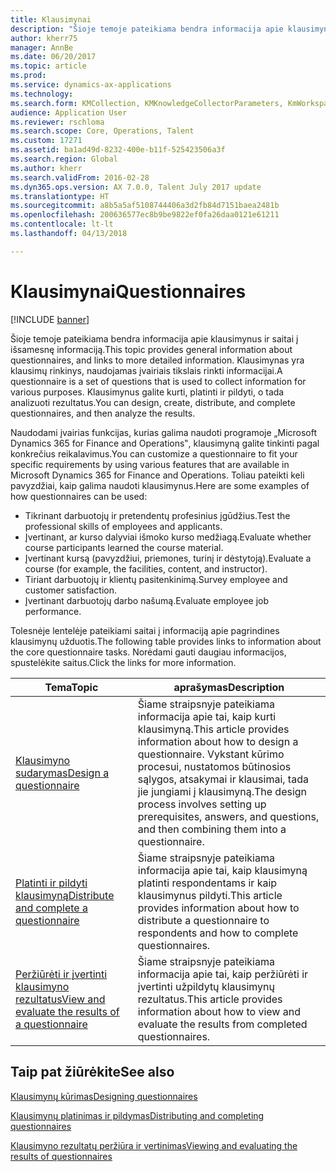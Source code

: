 ```yaml
---
title: Klausimynai
description: "Šioje temoje pateikiama bendra informacija apie klausimynus ir saitai į išsamesnę informaciją. Klausimynas yra klausimų rinkinys, naudojamas įvairiais tikslais rinkti informacijai. Klausimynus galite kurti, platinti ir pildyti, o tada analizuoti rezultatus."
author: kherr75
manager: AnnBe
ms.date: 06/20/2017
ms.topic: article
ms.prod: 
ms.service: dynamics-ax-applications
ms.technology: 
ms.search.form: KMCollection, KMKnowledgeCollectorParameters, KmWorkspace
audience: Application User
ms.reviewer: rschloma
ms.search.scope: Core, Operations, Talent
ms.custom: 17271
ms.assetid: ba1ad49d-8232-400e-b11f-525423506a3f
ms.search.region: Global
ms.author: kherr
ms.search.validFrom: 2016-02-28
ms.dyn365.ops.version: AX 7.0.0, Talent July 2017 update
ms.translationtype: HT
ms.sourcegitcommit: a8b5a5af5108744406a3d2fb84d7151baea2481b
ms.openlocfilehash: 200636577ec8b9be9822ef0fa26daa0121e61211
ms.contentlocale: lt-lt
ms.lasthandoff: 04/13/2018

---
```


# <a name="questionnaires"></a><span data-ttu-id="3b859-105">Klausimynai</span><span class="sxs-lookup"><span data-stu-id="3b859-105">Questionnaires</span></span>

[!INCLUDE [banner](includes/banner.md)]

<span data-ttu-id="3b859-106">Šioje temoje pateikiama bendra informacija apie klausimynus ir saitai į išsamesnę informaciją.</span><span class="sxs-lookup"><span data-stu-id="3b859-106">This topic provides general information about questionnaires, and links to more detailed information.</span></span> <span data-ttu-id="3b859-107">Klausimynas yra klausimų rinkinys, naudojamas įvairiais tikslais rinkti informacijai.</span><span class="sxs-lookup"><span data-stu-id="3b859-107">A questionnaire is a set of questions that is used to collect information for various purposes.</span></span> <span data-ttu-id="3b859-108">Klausimynus galite kurti, platinti ir pildyti, o tada analizuoti rezultatus.</span><span class="sxs-lookup"><span data-stu-id="3b859-108">You can design, create, distribute, and complete questionnaires, and then analyze the results.</span></span> 

<span data-ttu-id="3b859-109">Naudodami įvairias funkcijas, kurias galima naudoti programoje „Microsoft Dynamics 365 for Finance and Operations‟, klausimyną galite tinkinti pagal konkrečius reikalavimus.</span><span class="sxs-lookup"><span data-stu-id="3b859-109">You can customize a questionnaire to fit your specific requirements by using various features that are available in Microsoft Dynamics 365 for Finance and Operations.</span></span> <span data-ttu-id="3b859-110">Toliau pateikti keli pavyzdžiai, kaip galima naudoti klausimynus.</span><span class="sxs-lookup"><span data-stu-id="3b859-110">Here are some examples of how questionnaires can be used:</span></span>

-   <span data-ttu-id="3b859-111">Tikrinant darbuotojų ir pretendentų profesinius įgūdžius.</span><span class="sxs-lookup"><span data-stu-id="3b859-111">Test the professional skills of employees and applicants.</span></span>
-   <span data-ttu-id="3b859-112">Įvertinant, ar kurso dalyviai išmoko kurso medžiagą.</span><span class="sxs-lookup"><span data-stu-id="3b859-112">Evaluate whether course participants learned the course material.</span></span>
-   <span data-ttu-id="3b859-113">Įvertinant kursą (pavyzdžiui, priemones, turinį ir dėstytoją).</span><span class="sxs-lookup"><span data-stu-id="3b859-113">Evaluate a course (for example, the facilities, content, and instructor).</span></span>
-   <span data-ttu-id="3b859-114">Tiriant darbuotojų ir klientų pasitenkinimą.</span><span class="sxs-lookup"><span data-stu-id="3b859-114">Survey employee and customer satisfaction.</span></span>
-   <span data-ttu-id="3b859-115">Įvertinant darbuotojų darbo našumą.</span><span class="sxs-lookup"><span data-stu-id="3b859-115">Evaluate employee job performance.</span></span>

<span data-ttu-id="3b859-116">Tolesnėje lentelėje pateikiami saitai į informaciją apie pagrindines klausimynų užduotis.</span><span class="sxs-lookup"><span data-stu-id="3b859-116">The following table provides links to information about the core questionnaire tasks.</span></span> <span data-ttu-id="3b859-117">Norėdami gauti daugiau informacijos, spustelėkite saitus.</span><span class="sxs-lookup"><span data-stu-id="3b859-117">Click the links for more information.</span></span>

| <span data-ttu-id="3b859-118">Tema</span><span class="sxs-lookup"><span data-stu-id="3b859-118">Topic</span></span>| <span data-ttu-id="3b859-119">aprašymas</span><span class="sxs-lookup"><span data-stu-id="3b859-119">Description</span></span>|
|------|------------|
| [<span data-ttu-id="3b859-120">Klausimyno sudarymas</span><span class="sxs-lookup"><span data-stu-id="3b859-120">Design a questionnaire</span></span>](design-questionnaires.md)  | <span data-ttu-id="3b859-121">Šiame straipsnyje pateikiama informacija apie tai, kaip kurti klausimyną.</span><span class="sxs-lookup"><span data-stu-id="3b859-121">This article provides information about how to design a questionnaire.</span></span> <span data-ttu-id="3b859-122">Vykstant kūrimo procesui, nustatomos būtinosios sąlygos, atsakymai ir klausimai, tada jie jungiami į klausimyną.</span><span class="sxs-lookup"><span data-stu-id="3b859-122">The design process involves setting up prerequisites, answers, and questions, and then combining them into a questionnaire.</span></span> |
| [<span data-ttu-id="3b859-123">Platinti ir pildyti klausimyną</span><span class="sxs-lookup"><span data-stu-id="3b859-123">Distribute and complete a questionnaire</span></span>](distribute-questionnaires.md)  | <span data-ttu-id="3b859-124">Šiame straipsnyje pateikiama informacija apie tai, kaip klausimyną platinti respondentams ir kaip klausimynus pildyti.</span><span class="sxs-lookup"><span data-stu-id="3b859-124">This article provides information about how to distribute a questionnaire to respondents and how to complete questionnaires.</span></span>                                                                       |
| [<span data-ttu-id="3b859-125">Peržiūrėti ir įvertinti klausimyno rezultatus</span><span class="sxs-lookup"><span data-stu-id="3b859-125">View and evaluate the results of a questionnaire</span></span>](evaluate-questionnaire-results.md) | <span data-ttu-id="3b859-126">Šiame straipsnyje pateikiama informacija apie tai, kaip peržiūrėti ir įvertinti užpildytų klausimynų rezultatus.</span><span class="sxs-lookup"><span data-stu-id="3b859-126">This article provides information about how to view and evaluate the results from completed questionnaires.</span></span>                                                                                        |



<a name="see-also"></a><span data-ttu-id="3b859-127">Taip pat žiūrėkite</span><span class="sxs-lookup"><span data-stu-id="3b859-127">See also</span></span>
--------

[<span data-ttu-id="3b859-128">Klausimynų kūrimas</span><span class="sxs-lookup"><span data-stu-id="3b859-128">Designing questionnaires</span></span>](design-questionnaires.md)

[<span data-ttu-id="3b859-129">Klausimynų platinimas ir pildymas</span><span class="sxs-lookup"><span data-stu-id="3b859-129">Distributing and completing questionnaires</span></span>](distribute-questionnaires.md)

[<span data-ttu-id="3b859-130">Klausimyno rezultatų peržiūra ir vertinimas</span><span class="sxs-lookup"><span data-stu-id="3b859-130">Viewing and evaluating the results of questionnaires</span></span>](evaluate-questionnaire-results.md)


